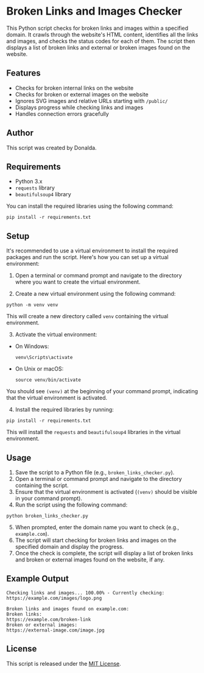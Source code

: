 # Broken Links and Images Checker

This Python script checks for broken links and images within a specified domain. It crawls through the website's HTML content, identifies all the links and images, and checks the status codes for each of them. The script then displays a list of broken links and external or broken images found on the website.

## Features

- Checks for broken internal links on the website
- Checks for broken or external images on the website
- Ignores SVG images and relative URLs starting with `/public/`
- Displays progress while checking links and images
- Handles connection errors gracefully

## Author

This script was created by Donalda.

## Requirements

- Python 3.x
- `requests` library
- `beautifulsoup4` library

You can install the required libraries using the following command:


```pip install -r requirements.txt```

## Setup

It's recommended to use a virtual environment to install the required packages and run the script. Here's how you can set up a virtual environment:

1. Open a terminal or command prompt and navigate to the directory where you want to create the virtual environment.

2. Create a new virtual environment using the following command:

```python -m venv venv```

This will create a new directory called `venv` containing the virtual environment.

3. Activate the virtual environment:

- On Windows:
  ```
  venv\Scripts\activate
  ```

- On Unix or macOS:
  ```
  source venv/bin/activate
  ```

You should see `(venv)` at the beginning of your command prompt, indicating that the virtual environment is activated.

4. Install the required libraries by running:

```pip install -r requirements.txt```

This will install the `requests` and `beautifulsoup4` libraries in the virtual environment.

## Usage

1. Save the script to a Python file (e.g., `broken_links_checker.py`).
2. Open a terminal or command prompt and navigate to the directory containing the script.
3. Ensure that the virtual environment is activated (`(venv)` should be visible in your command prompt).
4. Run the script using the following command:

```python broken_links_checker.py```

5. When prompted, enter the domain name you want to check (e.g., `example.com`).
6. The script will start checking for broken links and images on the specified domain and display the progress.
7. Once the check is complete, the script will display a list of broken links and broken or external images found on the website, if any.

## Example Output

```Enter the domain name: example.com
Checking links and images... 100.00% - Currently checking: https://example.com/images/logo.png

Broken links and images found on example.com:
Broken links:
https://example.com/broken-link
Broken or external images:
https://external-image.com/image.jpg
```
## License

This script is released under the [MIT License](https://opensource.org/licenses/MIT).